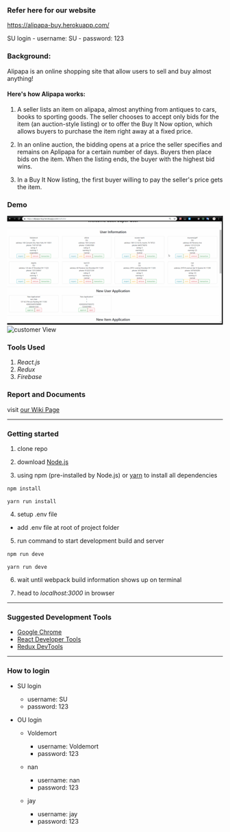 ### Refer here for our website

https://alipapa-buy.herokuapp.com/

SU login - username: SU - password: 123

### Background:

Alipapa is an online shopping site that allow users to sell and buy almost anything!

#### Here's how Alipapa works:

1. A seller lists an item on alipapa, almost anything from antiques to cars, books to sporting goods. The seller chooses to accept only bids for the item (an auction-style listing) or to offer the Buy It Now option, which allows buyers to purchase the item right away at a fixed price.

2. In an online auction, the bidding opens at a price the seller specifies and remains on Aplipapa for a certain number of days. Buyers then place bids on the item. When the listing ends, the buyer with the highest bid wins.

3. In a Buy It Now listing, the first buyer willing to pay the seller's price gets the item.

### Demo

<img src='./gif_demo/SU_view.gif' alt='SU View' />
<img src='./gif_demo/customer_view.gif' alt='customer View' />

### Tools Used

1. _React.js_
1. _Redux_
1. _Firebase_

### Report and Documents

visit [our Wiki Page](https://github.com/JiejayLan/CSC322_group_project/wiki/Documents)

---

### Getting started

1. clone repo

2. download [Node.js](https://nodejs.org/en/download/)

3. using npm (pre-installed by Node.js) or [yarn](https://yarnpkg.com/en/docs/install) to install all dependencies

```
npm install
```

```
yarn run install
```

4. setup .env file

- add .env file at root of project folder

5. run command to start development build and server

```
npm run deve
```

```
yarn run deve
```

6. wait until webpack build information shows up on terminal

7. head to _localhost:3000_ in browser

---

### Suggested Development Tools

- [Google Chrome](https://www.google.com/chrome/?brand=CHBD&gclid=CjwKCAjwiN_mBRBBEiwA9N-e_o67fh9PIVCvzcc-1Pd5aOS8SW0lGWgABeyPNdGAVv7BAmR4bDBk-BoC-KQQAvD_BwE&gclsrc=aw.ds)
- [React Developer Tools](https://chrome.google.com/webstore/detail/react-developer-tools/fmkadmapgofadopljbjfkapdkoienihi?hl=en)
- [Redux DevTools](https://github.com/zalmoxisus/redux-devtools-extension)

---

### How to login

- SU login
  - username: SU
  - password: 123
- OU login

  - Voldemort

    - username: Voldemort
    - password: 123

  - nan

    - username: nan
    - password: 123

  - jay
    - username: jay
    - password: 123
